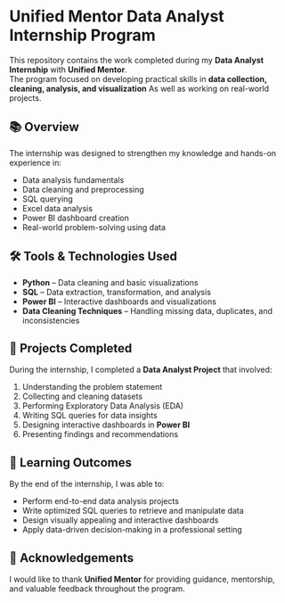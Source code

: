 # Unified Mentor Data Analyst Internship Program

This repository contains the work completed during my **Data Analyst Internship** with **Unified Mentor**.  
The program focused on developing practical skills in **data collection, cleaning, analysis, and visualization**
As well as working on real-world projects.

## 📚 Overview

The internship was designed to strengthen my knowledge and hands-on experience in:
- Data analysis fundamentals
- Data cleaning and preprocessing
- SQL querying
- Excel data analysis
- Power BI dashboard creation
- Real-world problem-solving using data

## 🛠 Tools & Technologies Used
- **Python** – Data cleaning and basic visualizations
- **SQL** – Data extraction, transformation, and analysis
- **Power BI** – Interactive dashboards and visualizations
- **Data Cleaning Techniques** – Handling missing data, duplicates, and inconsistencies

## 📂 Projects Completed
During the internship, I completed a **Data Analyst Project** that involved:
1. Understanding the problem statement
2. Collecting and cleaning datasets
3. Performing Exploratory Data Analysis (EDA)
4. Writing SQL queries for data insights
5. Designing interactive dashboards in **Power BI**
6. Presenting findings and recommendations

## 🎯 Learning Outcomes
By the end of the internship, I was able to:
- Perform end-to-end data analysis projects
- Write optimized SQL queries to retrieve and manipulate data
- Design visually appealing and interactive dashboards
- Apply data-driven decision-making in a professional setting

## 📌 Acknowledgements
I would like to thank **Unified Mentor** for providing guidance, mentorship, and valuable feedback throughout the program.

